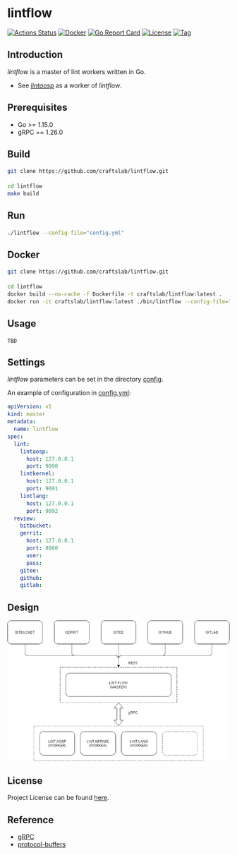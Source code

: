 # lintflow

[![Actions Status](https://github.com/craftslab/lintflow/workflows/CI/badge.svg?branch=master&event=push)](https://github.com/craftslab/lintflow/actions?query=workflow%3ACI)
[![Docker](https://img.shields.io/docker/pulls/craftslab/lintflow)](https://hub.docker.com/r/craftslab/lintflow)
[![Go Report Card](https://goreportcard.com/badge/github.com/craftslab/lintflow)](https://goreportcard.com/report/github.com/craftslab/lintflow)
[![License](https://img.shields.io/github/license/craftslab/lintflow.svg?color=brightgreen)](https://github.com/craftslab/lintflow/blob/master/LICENSE)
[![Tag](https://img.shields.io/github/tag/craftslab/lintflow.svg?color=brightgreen)](https://github.com/craftslab/lintflow/tags)



## Introduction

*lintflow* is a master of lint workers written in Go.

- See *[lintaosp](https://github.com/craftslab/lintaosp/)* as a worker of *lintflow*.



## Prerequisites

- Go >= 1.15.0
- gRPC == 1.26.0



## Build

```bash
git clone https://github.com/craftslab/lintflow.git

cd lintflow
make build
```



## Run

```bash
./lintflow --config-file="config.yml"
```



## Docker

```bash
git clone https://github.com/craftslab/lintflow.git

cd lintflow
docker build --no-cache -f Dockerfile -t craftslab/lintflow:latest .
docker run -it craftslab/lintflow:latest ./bin/lintflow --config-file="./etc/config.yml"
```



## Usage

```
TBD
```



## Settings

*lintflow* parameters can be set in the directory [config](https://github.com/craftslab/lintflow/blob/master/config).

An example of configuration in [config.yml](https://github.com/craftslab/lintflow/blob/master/config/config.yml):

```yaml
apiVersion: v1
kind: master
metadata:
  name: lintflow
spec:
  lint:
    lintaosp:
      host: 127.0.0.1
      port: 9090
    lintkernel:
      host: 127.0.0.1
      port: 9091
    lintlang:
      host: 127.0.0.1
      port: 9092
  review:
    bitbucket:
    gerrit:
      host: 127.0.0.1
      port: 8080
      user:
      pass:
    gitee:
    github:
    gitlab:
```



## Design

![design](design.png)



## License

Project License can be found [here](LICENSE).



## Reference

- [gRPC](https://grpc.io/docs/languages/go/)
- [protocol-buffers](https://developers.google.com/protocol-buffers/docs/proto3)
